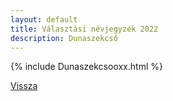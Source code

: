 ```yaml
---
layout: default
title: Választási névjegyzék 2022
description: Dunaszekcső
---
```


{% include Dunaszekcsooxx.html %}

[Vissza](./)